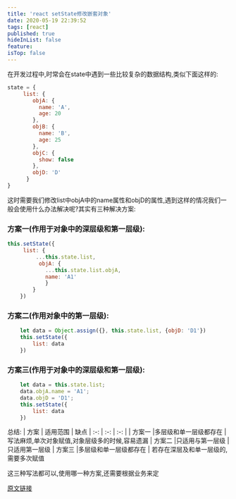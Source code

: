 ```yaml
---
title: 'react setState修改嵌套对象'
date: 2020-05-19 22:39:52
tags: [react]
published: true
hideInList: false
feature: 
isTop: false
---
```

在开发过程中,时常会在state中遇到一些比较复杂的数据结构,类似下面这样的:


```js
state = {
     list: {
        objA: {
          name: 'A',
          age: 20
        },
        objB: {
          name: 'B',
          age: 25
        },
        objC: {
          show: false
        },
        objD: 'D'
      }
}
```

这时需要我们修改list中objA中的name属性和objD的属性,遇到这样的情况我们一般会使用什么办法解决呢?其实有三种解决方案:

### 方案一(作用于对象中的深层级和第一层级):


```js
this.setState({
     list: {
         ...this.state.list,
          objA: {
            ...this.state.list.objA,
            name: 'A1'
            }
        }
    })
```



### 方案二(作用对象中的第一层级):
```js
    let data = Object.assign({}, this.state.list, {objD: 'D1'})
    this.setState({
        list: data
    })
```

### 方案三(作用于对象中的深层级和第一层级):


```js
    let data = this.state.list;
    data.objA.name = 'A1';
    data.objD = 'D1';
    this.setState({
        list: data
    })
```

总结:
| 方案 | 适用范围 | 缺点
| :-: | :-: | :-: |
| 方案一 |多层级和单一层级都存在 | 写法麻烦,单次对象赋值,对象层级多的时候,容易遗漏
| 方案二 |只适用与第一层级 | 只适用第一层级
| 方案三 |多层级和单一层级都存在 | 若存在深层及和单一层级的,需要多次赋值

这三种写法都可以,使用哪一种方案,还需要根据业务来定

[原文链接](https://blog.csdn.net/weixin_34191845/article/details/89596546?utm_medium=distribute.pc_relevant.none-task-blog-BlogCommendFromMachineLearnPai2-2.nonecase&depth_1-utm_source=distribute.pc_relevant.none-task-blog-BlogCommendFromMachineLearnPai2-2.nonecase)
